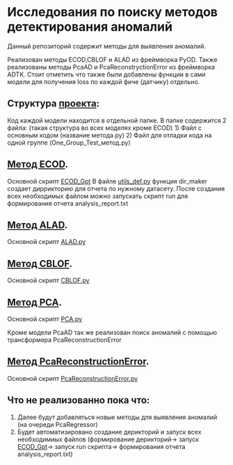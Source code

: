 # Исследования по поиску методов детектирования аномалий

Данный репозиторий содержит методы для выявления аномалий.

Реализован методы ECOD,CBLOF и ALAD из фреймворка PyOD.
Также реализованы методы PcaAD и PcaReconstryctionError из фреймворка ADTK.
Стоит отметить что также были добавлены функции в сами модели для получения loss по каждой фиче (датчику) отдельно.
## Структура [проекта](ML_methods/):
  Код каждой модели находится в отдельной папке. В папке содержится 2 файла: (такая структура во всех моделях кроме ECOD)
      1) Файл с основным кодом (название метода.py)
      2) Файл для отладки кода на одной группе (One_Group_Test_метод.py)

## [Метод ECOD](ML_methods/ECOD/).
Основной скрипт [ECOD_Gpt](ML_methods/ECOD/GPT_ECOD.py)
В файле [utils_def.py](utils/utils_def.py) функция dir_maker создает диррикторию для отчета по нужному датасету.
После создания всех необходимых файлом можно запускать скрипт run для формирования отчета analysis_report.txt

## [Метод ALAD](ML_methods/ALAD/).
Основной скрипт [ALAD.py](ML_methods/ALAD/ALAD.py)

## [Метод CBLOF](ML_methods/CBLOF/).
Основной скрипт [CBLOF.py](ML_methods/CBLOF/CBLOF.py)

## [Метод PCA](ML_methods/PCA/).
Основной скрипт [PCA.py](ML_methods/PCA/PCA_anomaly.py)

Кроме модели PcaAD так же реализован поиск аномалий с помощью трансформера PcaReconstructionError
## [Метод PcaReconstructionError](ML_methods/PcaReconstructionError/).
Основной скрипт [PcaReconstructionError.py](ML_methods/PcaReconstructionError/PcaReconstructionError_anomaly.py)

## Что не реализованно пока что:
1) Далее будут добавляться новые методы для выявления аномалий (на очереди PcaRegressor)
2) Будет автоматизировано создание дерикторий и запуск всех необходимиых файлов (формирование дерикторий-> запуск [ECOD_Gpt](ML_methods/ECOD/GPT_ECOD.py)-> запуск run скрипта-> формирования отчета analysis_report.txt)

